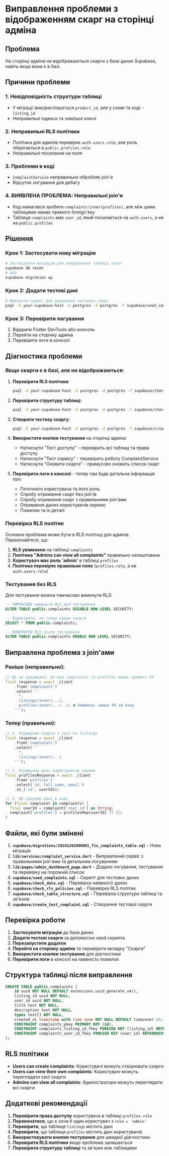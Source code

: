 # Виправлення проблеми з відображенням скарг на сторінці адміна

## Проблема
На сторінці адміна не відображаються скарги з бази даних Supabase, навіть якщо вони є в базі.

## Причини проблеми

### 1. Невідповідність структури таблиці
- У міграції використовується `product_id`, але у схемі та коді - `listing_id`
- Неправильні індекси та зовнішні ключі

### 2. Неправильні RLS політики
- Політика для адмінів перевіряє `auth.users.role`, але роль зберігається в `public.profiles.role`
- Неправильні посилання на поля

### 3. Проблеми в коді
- `ComplaintService` неправильно обробляє join'и
- Відсутнє логування для дебагу

### 4. **ВИЯВЛЕНА ПРОБЛЕМА: Неправильні join'и**
- Код намагався зробити `complaints!inner(profiles)`, але між цими таблицями немає прямого foreign key
- Таблиця `complaints` має `user_id`, який посилається на `auth.users`, а не на `public.profiles`

## Рішення

### Крок 1: Застосувати нову міграцію
```bash
# Застосувати міграцію для виправлення таблиці скарг
supabase db reset
# або
supabase migration up
```

### Крок 2: Додати тестові дані
```bash
# Виконати скрипт для додавання тестових скарг
psql -h your-supabase-host -U postgres -d postgres -f supabase/seed_complaints.sql
```

### Крок 3: Перевірити логування
1. Відкрити Flutter DevTools або консоль
2. Перейти на сторінку адміна
3. Перевірити логи в консолі

## Діагностика проблеми

### Якщо скарги є в базі, але не відображаються:

1. **Перевірити RLS політики**:
   ```bash
   psql -h your-supabase-host -U postgres -d postgres -f supabase/check_rls_policies.sql
   ```

2. **Перевірити структуру таблиці**:
   ```bash
   psql -h your-supabase-host -U postgres -d postgres -f supabase/check_table_structure.sql
   ```

3. **Створити тестову скаргу**:
   ```bash
   psql -h your-supabase-host -U postgres -d postgres -f supabase/create_test_complaint.sql
   ```

4. **Використати кнопки тестування** на сторінці адміна:
   - Натиснути "Тест доступу" - перевірить всі таблиці та права доступу
   - Натиснути "Тест сервісу" - перевірить роботу ComplaintService
   - Натиснути "Оновити скарги" - примусово оновить список скарг

5. **Перевірити логи в консолі** - тепер там буде детальна інформація про:
   - Поточного користувача та його роль
   - Спробу отримання скарг без join'ів
   - Спробу отримання скарг з правильними join'ами
   - Отримання даних користувачів окремо
   - Помилки та їх деталі

### Перевірка RLS політик

Основна проблема може бути в RLS політиці для адмінів. Переконайтеся, що:

1. **RLS увімкнено** на таблиці `complaints`
2. **Політика "Admins can view all complaints"** правильно налаштована
3. **Користувач має роль 'admin'** в таблиці `profiles`
4. **Політика перевіряє правильне поле** (`profiles.role`, а не `auth.users.role`)

### Тестування без RLS

Для тестування можна тимчасово вимкнути RLS:

```sql
-- ТИМЧАСОВО вимкнути RLS для тестування
ALTER TABLE public.complaints DISABLE ROW LEVEL SECURITY;

-- Перевірити, чи тепер видно скарги
SELECT * FROM public.complaints;

-- ПОВЕРНУТИ RLS після тестування
ALTER TABLE public.complaints ENABLE ROW LEVEL SECURITY;
```

## Виправлена проблема з join'ами

### Раніше (неправильно):
```dart
// Це не працювало, бо між complaints та profiles немає прямого FK
final response = await _client
    .from('complaints')
    .select('''
      *,
      listings!inner(...),
      profiles!inner(...)  // ❌ Помилка: немає FK зв'язку
    ''');
```

### Тепер (правильно):
```dart
// 1. Отримуємо скарги з join на listings
final response = await _client
    .from('complaints')
    .select('''
      *,
      listings!inner(...)
    ''');

// 2. Отримуємо дані користувачів окремо
final profilesResponse = await _client
    .from('profiles')
    .select('id, full_name, email')
    .in_('id', userIds);

// 3. Об'єднуємо дані в коді
for (final complaint in complaints) {
  final userId = complaint['user_id'] as String;
  complaint['profiles'] = profilesMap[userId] ?? {};
}
```

## Файли, які були змінені

1. **`supabase/migrations/20241202000001_fix_complaints_table.sql`** - Нова міграція
2. **`lib/services/complaint_service.dart`** - Виправлений сервіс з правильними join'ами та детальним логуванням
3. **`lib/pages/admin_dashboard_page.dart`** - Додано логування, тестування та перевірку на порожній список
4. **`supabase/seed_complaints.sql`** - Скрипт для тестових даних
5. **`supabase/check_data.sql`** - Перевірка наявності даних
6. **`supabase/check_rls_policies.sql`** - Перевірка RLS політик
7. **`supabase/check_table_structure.sql`** - Перевірка структури таблиці та зв'язків
8. **`supabase/create_test_complaint.sql`** - Створення тестової скарги

## Перевірка роботи

1. **Застосувати міграцію** до бази даних
2. **Додати тестові скарги** за допомогою seed скрипта
3. **Перезапустити додаток**
4. **Перейти на сторінку адміна** та перевірити вкладку "Скарги"
5. **Використати кнопки тестування** для діагностики
6. **Перевірити логи** в консолі на наявність помилок

## Структура таблиці після виправлення

```sql
CREATE TABLE public.complaints (
    id uuid NOT NULL DEFAULT extensions.uuid_generate_v4(),
    listing_id uuid NOT NULL,
    user_id uuid NOT NULL,
    title text NOT NULL,
    description text NOT NULL,
    types text[] NOT NULL,
    created_at timestamp with time zone NOT NULL DEFAULT timezone('utc'::text, now()),
    CONSTRAINT complaints_pkey PRIMARY KEY (id),
    CONSTRAINT complaints_listing_id_fkey FOREIGN KEY (listing_id) REFERENCES listings(id) ON DELETE CASCADE,
    CONSTRAINT complaints_user_id_fkey FOREIGN KEY (user_id) REFERENCES auth.users(id) ON DELETE CASCADE
);
```

## RLS політики

- **Users can create complaints**: Користувачі можуть створювати скарги
- **Users can view their own complaints**: Користувачі можуть переглядати свої скарги
- **Admins can view all complaints**: Адміністратори можуть переглядати всі скарги

## Додаткові рекомендації

1. **Перевірити права доступу** користувача в таблиці `profiles.role`
2. **Переконатися**, що є хоча б один користувач з `role = 'admin'`
3. **Перевірити**, що таблиця `listings` містить дані
4. **Перевірити**, що таблиця `profiles` містить дані користувачів
5. **Використовувати кнопки тестування** для швидкої діагностики
6. **Перевірити RLS політики** якщо проблема залишається
7. **Перевірити структуру таблиці** та зв'язки між таблицями 